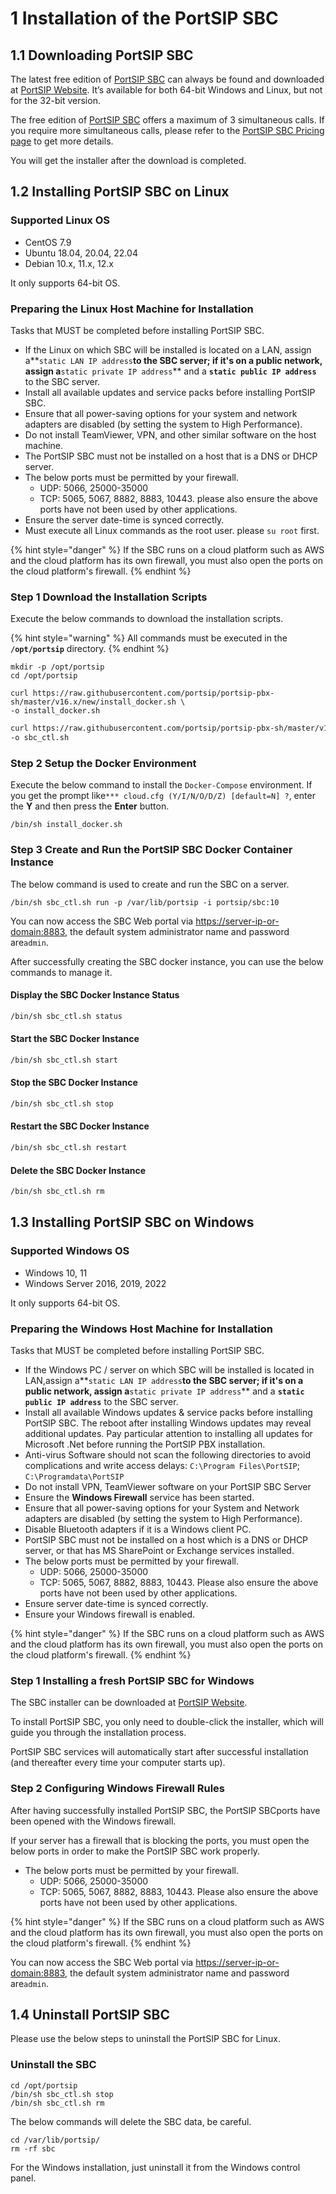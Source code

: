 # 1 Installation of the PortSIP SBC

## 1.1 Downloading PortSIP SBC

The latest free edition of [PortSIP SBC](https://www.portsip.com/portsip-sbc/) can always be found and downloaded at [PortSIP Website](https://www.portsip.com/download-portsip-sbc/). It’s available for both 64-bit Windows and Linux, but not for the 32-bit version.

The free edition of [PortSIP SBC](https://www.portsip.com/portsip-sbc/) offers a maximum of 3 simultaneous calls. If you require more simultaneous calls, please refer to the [PortSIP SBC Pricing page](https://www.portsip.com/portsip-sbc-pricing/) to get more details.

You will get the installer after the download is completed.

## 1.2 Installing PortSIP SBC on Linux

### **Supported Linux OS**

* CentOS 7.9
* Ubuntu 18.04, 20.04, 22.04
* Debian 10.x, 11.x, 12.x

It only supports 64-bit OS.

### **Preparing the Linux Host Machine for Installation**

Tasks that MUST be completed before installing PortSIP SBC.

* If the Linux on which SBC will be installed is located on a LAN, assign a**`static LAN IP address`**to the SBC server; if it's on a public network, assign a**`static private IP address`** and a **`static public IP address`** to the SBC server.
* Install all available updates and service packs before installing PortSIP SBC.
* Ensure that all power-saving options for your system and network adapters are disabled (by setting the system to High Performance).
* Do not install TeamViewer, VPN, and other similar software on the host machine.
* The PortSIP SBC must not be installed on a host that is a DNS or DHCP server.
* The below ports must be permitted by your firewall.
  * UDP: 5066, 25000-35000
  * TCP:  5065, 5067, 8882, 8883, 10443. please also ensure the above ports have not been used by other applications.
* Ensure the server date-time is synced correctly.
* Must execute all Linux commands as the root user. please `su root` first.

{% hint style="danger" %}
If the SBC runs on a cloud platform such as AWS and the cloud platform has its own firewall, you must also open the ports on the cloud platform's firewall.
{% endhint %}

### **Step 1 Download the  Installation Scripts**

Execute the below commands to download the installation scripts.

{% hint style="warning" %}
All commands must be executed in the **`/opt/portsip`** directory.
{% endhint %}

```shell
mkdir -p /opt/portsip
cd /opt/portsip
```

```shell
curl https://raw.githubusercontent.com/portsip/portsip-pbx-sh/master/v16.x/new/install_docker.sh \
-o install_docker.sh
```

```sh
curl https://raw.githubusercontent.com/portsip/portsip-pbx-sh/master/v16.x/new/sbc_ctl.sh \
-o sbc_ctl.sh
```

### **Step 2 Setup the Docker Environment**

Execute the below command to install the `Docker-Compose` environment. If you get the prompt like`*** cloud.cfg (Y/I/N/O/D/Z) [default=N] ?`, enter the **Y** and then press the **Enter** button.

```shell
/bin/sh install_docker.sh
```

### Step 3 Create and Run the PortSIP SBC Docker Container Instance

The below command is used to create and run the SBC on a server.

```shell
/bin/sh sbc_ctl.sh run -p /var/lib/portsip -i portsip/sbc:10
```

You can now access the SBC Web portal via [https://server-ip-or-domain:8883](https://server-ip-or-domain:8883), the default system administrator name and password are`admin`.

After successfully creating the SBC docker instance, you can use the below commands to manage it.

#### Display the SBC Docker Instance Status

```bash
/bin/sh sbc_ctl.sh status
```

#### Start the SBC Docker Instance

```bash
/bin/sh sbc_ctl.sh start
```

#### Stop the SBC Docker Instance

```bash
/bin/sh sbc_ctl.sh stop
```

#### Restart the SBC Docker Instance

```bash
/bin/sh sbc_ctl.sh restart
```

#### Delete the SBC Docker Instance

```bash
/bin/sh sbc_ctl.sh rm
```



## 1.3 Installing PortSIP SBC on Windows

### **Supported Windows OS**

* Windows 10, 11
* Windows Server 2016, 2019, 2022

It only supports 64-bit OS.

### **Preparing the Windows Host Machine for Installation**

Tasks that MUST be completed before installing PortSIP SBC.

* If the Windows PC / server on which SBC will be installed is located in LAN,assign a**`static LAN IP address`**to the SBC server; if it's on a public network, assign a**`static private IP address`** and a **`static public IP address`** to the SBC server.
* Install all available Windows updates & service packs before installing PortSIP SBC. The reboot after installing Windows updates may reveal additional updates. Pay particular attention to installing all updates for Microsoft .Net before running the PortSIP PBX installation.
* Anti-virus Software should not scan the following directories to avoid complications and write access delays: `C:\Program Files\PortSIP`; `C:\Programdata\PortSIP`
* Do not install VPN, TeamViewer software on your PortSIP SBC Server
* Ensure the **Windows Firewall** service has been started.
* Ensure that all power-saving options for your System and Network adapters are disabled (by setting the system to High Performance).
* Disable Bluetooth adapters if it is a Windows client PC.
* PortSIP SBC must not be installed on a host which is a DNS or DHCP server, or that has MS SharePoint or Exchange services installed.
* The below ports must be permitted by your firewall.
  * UDP: 5066, 25000-35000
  * TCP: 5065, 5067, 8882, 8883, 10443. Please also ensure the above ports have not been used by other applications.
* Ensure server date-time is synced correctly.
* Ensure your Windows firewall is enabled.

{% hint style="danger" %}
If the SBC runs on a cloud platform such as AWS and the cloud platform has its own firewall, you must also open the ports on the cloud platform's firewall.
{% endhint %}



### **Step 1 Installing a fresh PortSIP SBC for Windows**

The SBC installer can be downloaded at [PortSIP Website](https://www.portsip.com/download-portsip-sbc/).

To install PortSIP SBC, you only need to double-click the installer, which will guide you through the installation process.

PortSIP SBC services will automatically start after successful installation (and thereafter every time your computer starts up).

### **Step 2 Configuring Windows Firewall Rules**

After having successfully installed PortSIP SBC, the PortSIP SBCports have been opened with the Windows firewall.

If your server has a firewall that is blocking the ports, you must open the below ports in order to make the PortSIP SBC work properly.

* The below ports must be permitted by your firewall.
  * UDP: 5066, 25000-35000
  * TCP: 5065, 5067, 8882, 8883, 10443. Please also ensure the above ports have not been used by other applications.

{% hint style="danger" %}
If the SBC runs on a cloud platform such as AWS and the cloud platform has its own firewall, you must also open the ports on the cloud platform's firewall.
{% endhint %}

You can now access the SBC Web portal via [https://server-ip-or-domain:8883](https://server-ip-or-domain:8883), the default system administrator name and password are`admin`.

## 1.4 Uninstall PortSIP SBC

Please use the below steps to uninstall the PortSIP SBC for Linux.

### Uninstall the SBC

```
cd /opt/portsip
/bin/sh sbc_ctl.sh stop
/bin/sh sbc_ctl.sh rm
```

The below commands will delete the SBC data, be careful.

```
cd /var/lib/portsip/
rm -rf sbc
```

For the Windows installation, just uninstall it from the Windows control panel.

